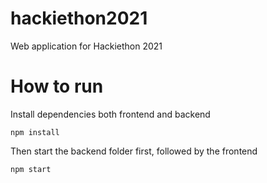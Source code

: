 # hackiethon2021
Web application for Hackiethon 2021

# How to run

Install dependencies both frontend and backend

```
npm install
```

Then start the backend folder first, followed by the frontend

```
npm start
```
